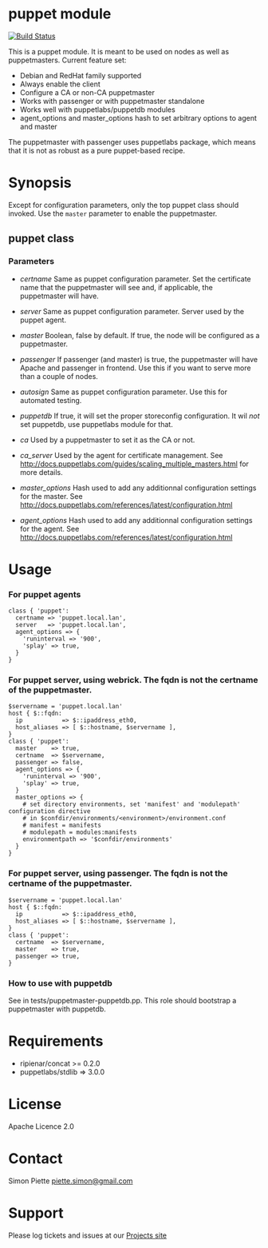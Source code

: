 # puppet module

[![Build Status](https://travis-ci.org/spiette/puppet-puppet.png?branch=master)](https://travis-ci.org/spiette/puppet-puppet)

This is a puppet module. It is meant to be used on nodes as well as puppetmasters. Current feature set:

* Debian and RedHat family supported
* Always enable the client
* Configure a CA or non-CA puppetmaster
* Works with passenger or with puppetmaster standalone
* Works well with puppetlabs/puppetdb modules
* agent_options and master_options hash to set arbitrary options to agent and master

The puppetmaster with passenger uses puppetlabs package, which means that it is not as robust as a pure puppet-based recipe.

# Synopsis

Except for configuration parameters, only the top puppet class should invoked. Use the `master` parameter to enable the puppetmaster.

## puppet class

### Parameters

- *certname*
  Same as puppet configuration parameter. Set the certificate name that the puppetmaster will see and, if applicable, the puppetmaster will have.

- *server*
  Same as puppet configuration parameter. Server used by the puppet agent. 

- *master*
  Boolean, false by default. If true, the node will be configured as a puppetmaster.

- *passenger*
  If passenger (and master) is true, the puppetmaster will have Apache and passenger in frontend. Use this if you want to serve more than a couple of nodes.

- *autosign*
  Same as puppet configuration parameter. Use this for automated testing.

- *puppetdb*
  If true, it will set the proper storeconfig configuration. It wil _not_ set puppetdb, use puppetlabs module for that.

- *ca*
  Used by a puppetmaster to set it as the CA or not.

- *ca_server*
  Used by the agent for certificate management. See http://docs.puppetlabs.com/guides/scaling_multiple_masters.html for more details.

- *master_options*
  Hash used to add any additionnal configuration settings for the master. See http://docs.puppetlabs.com/references/latest/configuration.html

- *agent_options*
  Hash used to add any additionnal configuration settings for the agent. See http://docs.puppetlabs.com/references/latest/configuration.html

# Usage

### For puppet agents

    class { 'puppet':
      certname => 'puppet.local.lan',
      server   => 'puppet.local.lan',
      agent_options => {
        'runinterval => '900',
        'splay' => true,
      }
    }

### For puppet server, using webrick. The fqdn is not the certname of the puppetmaster.

    $servername = 'puppet.local.lan'
    host { $::fqdn:
      ip           => $::ipaddress_eth0,
      host_aliases => [ $::hostname, $servername ],
    }
    class { 'puppet':
      master    => true,
      certname  => $servername,
      passenger => false,
      agent_options => {
        'runinterval => '900',
        'splay' => true,
      }
      master_options => {
        # set directory environments, set 'manifest' and 'modulepath' configuration directive
        # in $confdir/environments/<environment>/environment.conf
        # manifest = manifests
        # modulepath = modules:manifests
        environmentpath => '$confdir/environments'
      }
    }

### For puppet server, using passenger. The fqdn is not the certname of the puppetmaster.

    $servername = 'puppet.local.lan'
    host { $::fqdn:
      ip           => $::ipaddress_eth0,
      host_aliases => [ $::hostname, $servername ],
    }
    class { 'puppet':
      certname  => $servername,
      master    => true,
      passenger => true,
    }

### How to use with puppetdb

See in tests/puppetmaster-puppetdb.pp. This role should bootstrap a puppetmaster with puppetdb.

# Requirements

* ripienar/concat >= 0.2.0
* puppetlabs/stdlib => 3.0.0

# License
Apache Licence 2.0

# Contact
Simon Piette <piette.simon@gmail.com>

# Support

Please log tickets and issues at our [Projects site](https://github.com/spiette/puppet-puppet)
